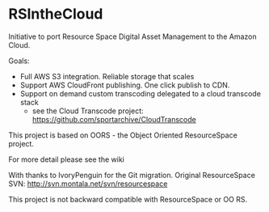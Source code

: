RSIntheCloud
==================


Initiative to port Resource Space Digital Asset Management to the Amazon Cloud.


Goals:
- Full AWS S3 integration. Reliable storage that scales
- Support AWS CloudFront publishing. One click publish to CDN.
- Support on demand custom transcoding delegated to a cloud transcode stack
  - see the Cloud Transcode project: https://github.com/sportarchive/CloudTranscode

This project is based on OORS - the Object Oriented ResourceSpace project.

For more detail please see the wiki

With thanks to IvoryPenguin for the Git migration.
Original ResourceSpace SVN: http://svn.montala.net/svn/resourcespace

This project is not backward compatible with ResourceSpace or OO RS.
